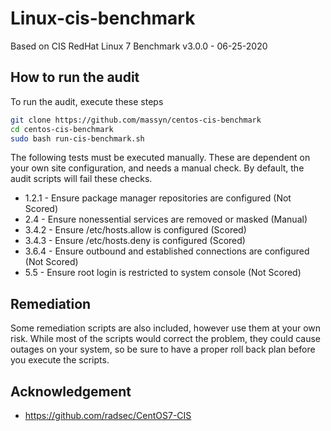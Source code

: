 # Linux-cis-benchmark
Based on CIS RedHat Linux 7 Benchmark v3.0.0 - 06-25-2020

## How to run the audit
To run the audit, execute these steps

```bash
git clone https://github.com/massyn/centos-cis-benchmark
cd centos-cis-benchmark
sudo bash run-cis-benchmark.sh
```
The following tests must be executed manually.  These are dependent on your own site configuration, and needs a manual check.  By default, the audit scripts will fail these checks.

* 1.2.1 - Ensure package manager repositories are configured (Not Scored)
* 2.4   - Ensure nonessential services are removed or masked (Manual)
* 3.4.2 - Ensure /etc/hosts.allow is configured (Scored)
* 3.4.3 - Ensure /etc/hosts.deny is configured (Scored)
* 3.6.4 - Ensure outbound and established connections are configured (Not Scored)
* 5.5   - Ensure root login is restricted to system console (Not Scored)

## Remediation
Some remediation scripts are also included, however use them at your own risk.  While most of the scripts would correct the problem, they could cause outages on your system, so be sure to have a proper roll back plan before you execute the scripts.

## Acknowledgement
* https://github.com/radsec/CentOS7-CIS
